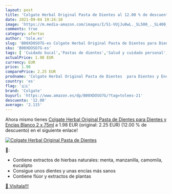 ```yaml
---
layout: post
title: 'Colgate Herbal Original Pasta de Dientes al 12.00 % de descuento'
date: 2021-09-04 19:24:10
image: 'https://m.media-amazon.com/images/I/51-VUjJu0wL._SL500_._SL400_.jpg'
comments: true
category: ofertas
author: 'tole.es'
slug: 'B00XDOSO7G-es Colgate Herbal Original Pasta de Dientes para Dientes y...'
sku: 'B00XDOSO7G-es'
tags: [ 'Cuidado bucal','Pastas de dientes','Salud y cuidado personal','colgate','de','dientes','pasta', ]
actualPrice: 1.98 EUR
currency: EUR
price: 1.98
comparePrice: 2.25 EUR
prodname: 'Colgate Herbal Original Pasta de Dientes  para Dientes y Encías  Blanco  2 x 75ml'
country: 'es'
flag: '🇪🇸'
brand: 'Colgate'
buyurl: 'https://www.amazon.es/dp/B00XDOSO7G/?tag=tolees-21'
descuento: '12.00'
average: '2.115'
---
```


Ahora mismo tienes [Colgate Herbal Original Pasta de Dientes  para Dientes y Encías  Blanco  2 x 75ml](https://www.amazon.es/dp/B00XDOSO7G/?tag=tolees-21) a 1.98 EUR (original: 2.25 EUR) (12.00 %  de descuento) en el siguiente enlace!

[![Colgate Herbal Original Pasta de Dientes](https://m.media-amazon.com/images/I/51-VUjJu0wL._SL500_._SL400_.jpg)](https://www.amazon.es/dp/B00XDOSO7G/?tag=tolees-21)

🔎:

- Contiene extractos de hierbas naturales: menta, manzanilla, camomila, eucalipto
- Consigue unos dientes y unas encías más sanos
- Contiene flúor y extractos de plantas

[🛒 Visítala!!!](https://www.amazon.es/dp/B00XDOSO7G/?tag=tolees-21)
